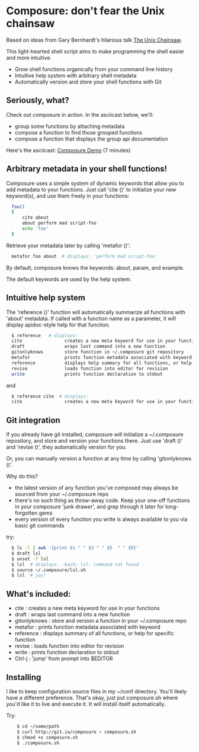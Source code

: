# Composure: don't fear the Unix chainsaw

Based on ideas from Gary Bernhardt's hilarious talk [The Unix
Chainsaw](http://www.confreaks.com/videos/615-cascadiaruby2011-the-unix-chainsaw).

This light-hearted shell script aims to make programming the shell easier and
more intuitive.

* Grow shell functions organically from your command line history
* Intuitive help system with arbitrary shell metadata
* Automatically version and store your shell functions with Git

## Seriously, what?

Check out composure in action. In the asciicast below, we'll:

 * group some functions by attaching metadata
 * compose a function to find those grouped functions
 * compose a function that displays the group api documentation

Here's the asciicast: [Composure Demo](http://ascii.io/a/435) (7 minutes)

## Arbitrary metadata in your shell functions!

Composure uses a simple system of dynamic keywords that allow you to add
metadata to your functions. Just call 'cite ()' to initialize your new
keyword(s), and use them freely in your functions:

```bash
  foo()
  {
      cite about
      about perform mad script-foo
      echo 'foo'
  }
```

Retrieve your metadata later by calling 'metafor ()':

```bash
  metafor foo about  # displays: 'perform mad script-foo'
```

By default, composure knows the keywords: about, param, and example.

The default keywords are used by the help system:

## Intuitive help system

The 'reference ()' function will automatically summarize all functions with
'about' metadata. If called with a function name as a parameter, it will
display apidoc-style help for that function.

```bash
  $ reference   # displays:
  cite                creates a new meta keyword for use in your functions
  draft               wraps last command into a new function
  gitonlyknows        store function in ~/.composure git repository
  metafor             prints function metadata associated with keyword
  reference           displays help summary for all functions, or help for specific function
  revise              loads function into editor for revision
  write               prints function declaration to stdout
```

and

```bash
  $ reference cite  # displays:
  cite                creates a new meta keyword for use in your functions
```

## Git integration

If you already have git installed, composure will initialize a ~/.composure
repository, and store and version your functions there. Just use 'draft ()' and
'revise ()', they automatically version for you.

Or, you can manually version a function at any time by calling 'gitonlyknows ()'.

Why do this?

 * the latest version of any function you've composed may always be sourced from
   your ~/.composure repo
 * there's no such thing as throw-away code. Keep your one-off functions in
   your composure 'junk drawer', and grep through it later for long-forgotten
   gems
 * every version of every function you write is always
   available to you via basic git commands

try:

```bash
  $ ls -l | awk '{print $1 " " $3 " " $5  " " $9}'
  $ draft lsl
  $ unset -f lsl
  $ lsl  # displays: -bash: lsl: command not found
  $ source ~/.composure/lsl.sh
  $ lsl  # joy!
```

## What's included:

 * cite           : creates a new meta keyword for use in your functions
 * draft          : wraps last command into a new function
 * gitonlyknows   : store and version a function in your ~/.composure repo
 * metafor        : prints function metadata associated with keyword
 * reference      : displays summary of all functions, or help for specific function
 * revise         : loads function into editor for revision
 * write          : prints function declaration to stdout
 * Ctrl-j         : 'jump' from prompt into $EDITOR

## Installing

I like to keep configuration source files in my ~/conf directory. You'll likely
have a different preference. That's okay, just put composure.sh where you'd
like it to live and execute it. It will install itself automatically.

Try:

```bash
    $ cd ~/some/path
    $ curl http://git.io/composure > composure.sh
    $ chmod +x composure.sh
    $ ./composure.sh
```
